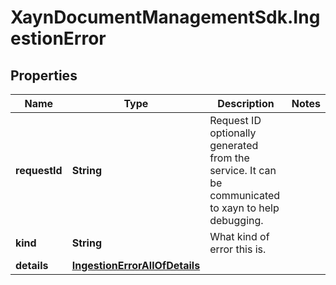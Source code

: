 # XaynDocumentManagementSdk.IngestionError

## Properties

Name | Type | Description | Notes
------------ | ------------- | ------------- | -------------
**requestId** | **String** | Request ID optionally generated from the service. It can be communicated to xayn to help debugging. | 
**kind** | **String** | What kind of error this is. | 
**details** | [**IngestionErrorAllOfDetails**](IngestionErrorAllOfDetails.md) |  | 



